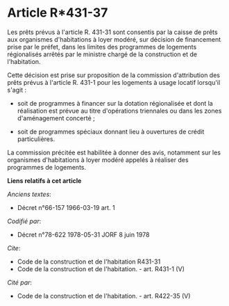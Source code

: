 # Article R*431-37

Les prêts prévus à l'article R. 431-31 sont consentis par la caisse de prêts aux organismes d'habitations à loyer modéré, sur
décision de financement prise par le préfet, dans les limites des programmes de logements régionalisés arrêtés par le
ministre chargé de la construction et de l'habitation.

Cette décision est prise sur proposition de la commission d'attribution des prêts prévus à l'article R. 431-1 pour les
logements à usage locatif lorsqu'il s'agit :

- soit de programmes à financer sur la dotation régionalisée et dont la réalisation est prévue au titre d'opérations
triennales ou dans les zones d'aménagement concerté ;

- soit de programmes spéciaux donnant lieu à ouvertures de crédit particulières.

La commission précitée est habilitée à donner des avis, notamment sur les organismes d'habitations à loyer modéré appelés à
réaliser des programmes de logements.

**Liens relatifs à cet article**

_Anciens textes_:

  - Décret n°66-157 1966-03-19 art. 1

_Codifié par_:

  - Décret n°78-622 1978-05-31 JORF 8 juin 1978

_Cite_:

  - Code de la construction et de l'habitation R431-31
  - Code de la construction et de l'habitation. - art. R431-1 (V)

_Cité par_:

  - Code de la construction et de l'habitation. - art. R422-35 (V)
